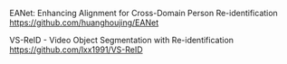 EANet: Enhancing Alignment for Cross-Domain Person Re-identification
https://github.com/huanghoujing/EANet

VS-ReID - Video Object Segmentation with Re-identification
https://github.com/lxx1991/VS-ReID
